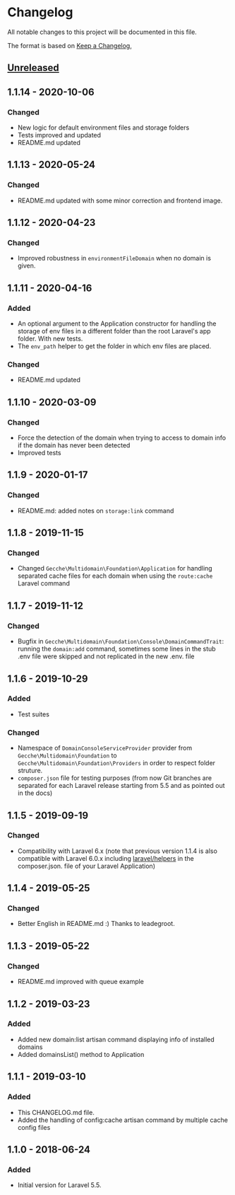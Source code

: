 # Changelog
All notable changes to this project will be documented in this file.

The format is based on [Keep a Changelog](https://keepachangelog.com/en/1.0.0/),

## [Unreleased]

## 1.1.14 - 2020-10-06
### Changed
- New logic for default environment files and storage folders
- Tests improved and updated
- README.md updated
 
## 1.1.13 - 2020-05-24
### Changed
- README.md updated with some minor correction and frontend image.
 
## 1.1.12 - 2020-04-23
### Changed
- Improved robustness in `environmentFileDomain` when no domain is given.
 
## 1.1.11 - 2020-04-16
### Added
- An optional argument to the Application constructor for handling the storage of env files in a different folder 
than the root Laravel's app folder. With new tests.
- The `env_path` helper to get the folder in which env files are placed. 
### Changed
- README.md updated
 
## 1.1.10 - 2020-03-09
### Changed
- Force the detection of the domain when trying to access to domain info if the domain has never been detected
- Improved tests 
 
## 1.1.9 - 2020-01-17
### Changed
- README.md: added notes on `storage:link` command
 
## 1.1.8 - 2019-11-15
### Changed
- Changed `Gecche\Multidomain\Foundation\Application` for handling separated cache files for each 
domain when using the `route:cache` Laravel command
 
## 1.1.7 - 2019-11-12
### Changed
- Bugfix in `Gecche\Multidomain\Foundation\Console\DomainCommandTrait`: running the 
`domain:add` command, sometimes some lines in the stub .env file were 
skipped and not replicated in the new .env.<domain> file
 
## 1.1.6 - 2019-10-29
### Added
- Test suites
### Changed
- Namespace of `DomainConsoleServiceProvider` provider from 
`Gecche\Multidomain\Foundation` to `Gecche\Multidomain\Foundation\Providers` 
    in order to respect folder struture.
- `composer.json` file for testing purposes (from now Git branches are separated for each 
Laravel release starting from 5.5 and as pointed out in the docs)  

## 1.1.5 - 2019-09-19
### Changed
- Compatibility with Laravel 6.x (note that previous version 1.1.4 is also compatible with Laravel 6.0.x including [laravel/helpers](https://github.com/laravel/helpers) in the composer.json. file of your Laravel Application)   

## 1.1.4 - 2019-05-25
### Changed
- Better English in README.md :) Thanks to leadegroot.

## 1.1.3 - 2019-05-22
### Changed
- README.md improved with queue example

## 1.1.2 - 2019-03-23
### Added
- Added new domain:list artisan command displaying info of installed domains
- Added domainsList() method to Application

## 1.1.1 - 2019-03-10
### Added
- This CHANGELOG.md file.
- Added the handling of config:cache artisan command by multiple cache config files

## 1.1.0 - 2018-06-24
### Added
- Initial version for Laravel 5.5.

[Unreleased]: https://github.com/gecche/laravel-multidomain/compare/v1.1.14...HEAD
[1.1.14]: https://github.com/gecche/laravel-multidomain/compare/v1.1.13...v1.1.14
[1.1.13]: https://github.com/gecche/laravel-multidomain/compare/v1.1.12...v1.1.13
[1.1.12]: https://github.com/gecche/laravel-multidomain/compare/v1.1.11...v1.1.12
[1.1.11]: https://github.com/gecche/laravel-multidomain/compare/v1.1.10...v1.1.11
[1.1.10]: https://github.com/gecche/laravel-multidomain/compare/v1.1.9...v1.1.10
[1.1.9]: https://github.com/gecche/laravel-multidomain/compare/v1.1.8...v1.1.9
[1.1.8]: https://github.com/gecche/laravel-multidomain/compare/v1.1.7...v1.1.8
[1.1.7]: https://github.com/gecche/laravel-multidomain/compare/v1.1.6...v1.1.7
[1.1.6]: https://github.com/gecche/laravel-multidomain/compare/v1.1.5...v1.1.6
[1.1.5]: https://github.com/gecche/laravel-multidomain/compare/v1.1.4...v1.1.5
[1.1.4]: https://github.com/gecche/laravel-multidomain/compare/v1.1.3...v1.1.4
[1.1.3]: https://github.com/gecche/laravel-multidomain/compare/v1.1.2...v1.1.3
[1.1.2]: https://github.com/gecche/laravel-multidomain/compare/v1.1.1...v1.1.2
[1.1.1]: https://github.com/gecche/laravel-multidomain/compare/v1.1.0...v1.1.1
